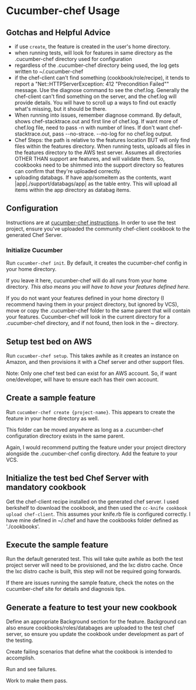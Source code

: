 [title:Cucumber-Chef Notes]: /
[menu:cucumber-chef]: /
[order:100]:/
# Cucumber-chef Usage ###

## Gotchas and Helpful Advice ###
- if use `create`, the feature is created in the user's home directory.
- when running tests, will look for features in same directory as the .cucumber-chef directory used for configuration
- regardless of the .cucumber-chef directory being used, the log gets written to ~/.cucumber-chef
- if the chef-client can't find something (cookbook/role/recipe), it tends to report a "Net::HTTPServerException: 412 "Precondition Failed"" message. Use the diagnose command to see the chef.log. Generally the chef-client can't find something on the server, and the chef.log will provide details. You will have to scroll up a ways to find out exactly what's missing, but it should be there.
- When running into issues, remember diagnose command. By default, shows chef-stacktrace.out and first line of chef.log. If want more of chef.log file, need to pass -n with number of lines. If don't want chef-stacktrace.out, pass --no-strace. --no-log for no chef.log output.
- Chef Steps: the path is relative to the features location BUT will only find files within the features directory. When running tests, uploads all files in the features directory to the AWS test server. Assumes all directories OTHER THAN support are features, and will validate them. So, cookbooks need to be shimmed into the support directory so features can confirm that they're uploaded correctly.
- uploading databags. If have app/someitem as the contents, want |app|./support/databags/app| as the table entry. This will upload all items within the app directory as databag items.

## Configuration ###
Instructions are at [cucumber-chef instructions](https://github.com/Atalanta/cucumber-chef/wiki). In order to use the test project, ensure you've uploaded the community chef-client cookbook to the generated Chef Server.

### Initialize Cucumber ###
Run `cucumber-chef init`. By default, it creates the cucumber-chef config in your home directory. 

If you leave it here, cucumber-chef will do all runs from your home directory. _This also means you will have to have your features defined here._ 

If you do not want your features defined in your home directory (I recommend having them in your project directory, but ignored by VCS), move or copy the .cucumber-chef folder to the same parent that will contain your features. Cucumber-chef will look in the current directory for a .cucumber-chef directory, and if not found, then look in the ~ directory.

## Setup test bed on AWS ###
Run `cucumber-chef setup`. This takes awhile as it creates an instance on Amazon, and then provisions it with a Chef server and other support files.

Note: Only one chef test bed can exist for an AWS account. So, if want one/developer, will have to ensure each has their own account.

## Create a sample feature ###
Run `cucumber-chef create {project-name}`. This appears to create the feature in your home directory as well. 

This folder can be moved anywhere as long as a .cucumber-chef configuration directory exists in the same parent. 

Again, I would recommend putting the feature under your project directory alongside the .cucumber-chef config directory. Add the feature to your VCS.

## Initialize the test bed Chef Server with mandatory cookbook ###
Get the chef-client recipe installed on the generated chef server. I used berkshelf to download the cookbook, and then used the `cc-knife cookbook upload chef-client`. This assumes your knife.rb file is configured correctly. I have mine defined in ~/.chef and have the cookbooks folder defined as './cookbooks'.

## Execute the sample feature ###
Run the default generated test. This will take quite awhile as both the test project server will need to be provisioned, and the lxc distro cache. Once the lxc distro cache is built, this step will not be required going forwards.

If there are issues running the sample feature, check the notes on the cucumber-chef site for details and diagnosis tips.

## Generate a feature to test your new cookbook ###
Define an appropriate Background section for the feature. Background can also ensure cookbooks/roles/databages are uploaded to the test chef server, so ensure you update the cookbook under development as part of the testing.

Create failing scenarios that define what the cookbook is intended to accomplish.

Run and see failures.

Work to make them pass.
